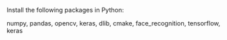 Install the following packages in Python:

numpy, pandas, opencv, keras, dlib, cmake, face_recognition, tensorflow, keras
